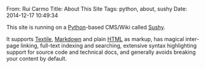 From: Rui Carmo
Title: About This Site
Tags: python, about, sushy
Date: 2014-12-17 10:49:34

This site is running on a [Python][p]-based CMS/Wiki called [Sushy][s].

It supports [Textile][t], [Markdown][m] and plain [HTML][h] as markup, has magical inter-page linking, full-text indexing and searching, extensive syntax highlighting support for source code and technical docs, and generally avoids breaking your content by default.

[t]: Wikipedia:Textile_(markup_language)
[m]: Wikipedia:Markdown
[h]: Wikipedia:HTML
[p]: lang/Python
[s]: https://github.com/rcarmo/sushy
[s]: http://slashdot.org
[hn]: http://news.ycombinator.com

